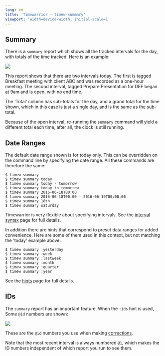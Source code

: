 ```yaml
---
lang: en
title: 'Timewarrior - timew-summary'
viewport: 'width=device-width, initial-scale=1'
---
```


## Summary

There is a `summary` report which shows all the tracked intervals for the day, with totals of the time tracked.
Here is an example:

![](/images/summary1.png)

This report shows that there are two intervals today.
The first is tagged Breakfast meeting with client ABC and was recorded as a one-hour meeting.
The second interval, tagged Prepare Presentation for DEF began at 9am and is open, with no end time.

The \'Total\' column has sub-totals for the day, and a grand total for the time shown, which in this case is just a single day, and is the same as the sub-total.

Because of the open interval, re-running the `summary` command will yield a different total each time, after all, the clock is still running.

## Date Ranges

The default date range shown is for today only.
This can be overridden on the command line by specifying the date range.
All these commands are therefore the same:

    $ timew summary
    $ timew summary today
    $ timew summary today - tomorrow
    $ timew summary today to tomorrow
    $ timew summary 2016-06-18T00:00
    $ timew summary 2016-06-18T00:00 - 2016-06-19T00:00:00
    $ timew summary 18th
    $ timew summary saturday

Timewarrior is very flexible about specifying intervals.
See the [interval syntax](/docs/interval) page for full details.

In addition there are hints that correspond to preset data ranges for added convenience.
Here are some of them used in this context, but not matching the \'today\' example above:

    $ timew summary :yesterday
    $ timew summary :week
    $ timew summary :lastweek
    $ timew summary :month
    $ timew summary :quarter
    $ timew summary :year

See the [hints](/docs/hints) page for full details.

## IDs

The `summary` report has an important feature.
When the `:ids` hint is used, Some `@id` numbers are shown:

![](/images/summary2.png)

These are the `@id` numbers you use when making [corrections](/docs/corrections).

Note that the most recent interval is always numbered `@1`, which makes the ID numbers independent of which report you run to see them.
